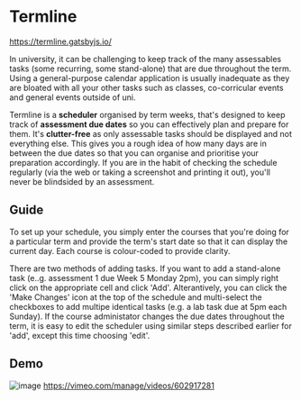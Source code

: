 # Termline
https://termline.gatsbyjs.io/

In university, it can be challenging to keep track of the many assessables tasks (some recurring, some stand-alone) that are due throughout the term. Using a general-purpose calendar application is usually inadequate as they are bloated with all your other tasks such as classes, co-corricular events and general events outside of uni. 

Termline is a **scheduler** organised by term weeks, that's designed to keep track of **assessment due dates** so you can effectively plan and prepare for them. It's **clutter-free** as only assessable tasks should be displayed and not everything else. This gives you a rough idea of how many days are in between the due dates so that you can organise and prioritise your preparation accordingly. If you are in the habit of checking the schedule regularly (via the web or taking a screenshot and printing it out), you'll never be blindsided by an assessment. 

## Guide

To set up your schedule, you simply enter the courses that you're doing for a particular term and provide the term's start date so that it can display the current day. Each course is colour-coded to provide clarity. 

There are two methods of adding tasks. If you want to add a stand-alone task (e..g. assessment 1 due Week 5 Monday 2pm), you can simply right click on the appropriate cell and click 'Add'. Alterantively, you can click the 'Make Changes' icon at the top of the schedule and multi-select the checkboxes to add multipe identical tasks (e.g. a lab task due at 5pm each Sunday). 
If the course administator changes the due dates throughout the term, it is easy to edit the scheduler using similar steps described earlier for 'add', except this time choosing 'edit'.

## Demo
![image](https://user-images.githubusercontent.com/68191852/132986889-ffceec0a-12ac-4b8e-869d-501d5a4bbfe7.png)
https://vimeo.com/manage/videos/602917281








